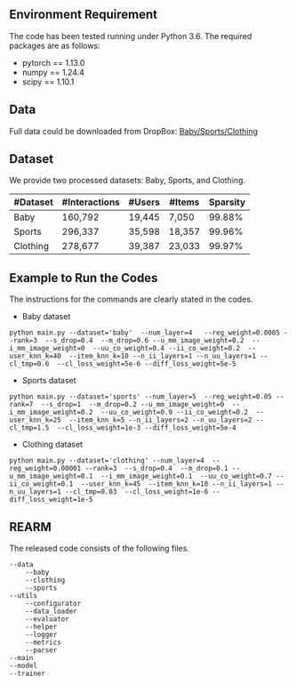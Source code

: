 ## Environment Requirement

The code has been tested running under Python 3.6. The required packages are as follows:

* pytorch == 1.13.0
* numpy == 1.24.4
* scipy == 1.10.1
## Data
Full data could be downloaded from DropBox: [Baby/Sports/Clothing](https://www.dropbox.com/scl/fo/ok1bso1v2gral5i3bq39p/h?rlkey=qtph647lid3d16mulv5rwvje6&dl=0)  

## Dataset

We provide two processed datasets: Baby, Sports, and Clothing.

| #Dataset   | #Interactions | #Users|#Items|Sparsity|
|  ----  | ----  | ----  |----  |----  |
|Baby|160,792|19,445|7,050|99.88%|
|Sports|296,337|35,598|18,357|99.96%|
|Clothing|278,677|39,387|23,033|99.97%|

## Example to Run the Codes

The instructions for the commands are clearly stated in the codes.

* Baby dataset
```
python main.py --dataset='baby'  --num_layer=4   --reg_weight=0.0005 --rank=3  --s_drop=0.4  --m_drop=0.6 --u_mm_image_weight=0.2  --i_mm_image_weight=0  --uu_co_weight=0.4 --ii_co_weight=0.2  --user_knn_k=40  --item_knn_k=10 --n_ii_layers=1 --n_uu_layers=1 --cl_tmp=0.6  --cl_loss_weight=5e-6 --diff_loss_weight=5e-5
```

* Sports dataset

```
python main.py --dataset='sports' --num_layer=5  --reg_weight=0.05 --rank=7  --s_drop=1  --m_drop=0.2 --u_mm_image_weight=0  --i_mm_image_weight=0.2  --uu_co_weight=0.9 --ii_co_weight=0.2  --user_knn_k=25  --item_knn_k=5 --n_ii_layers=2 --n_uu_layers=2 --cl_tmp=1.5  --cl_loss_weight=1e-3 --diff_loss_weight=5e-4
```

* Clothing dataset

```
python main.py --dataset='clothing' --num_layer=4  --reg_weight=0.00001 --rank=3  --s_drop=0.4  --m_drop=0.1 --u_mm_image_weight=0.1  --i_mm_image_weight=0.1  --uu_co_weight=0.7 --ii_co_weight=0.1  --user_knn_k=45  --item_knn_k=10 --n_ii_layers=1 --n_uu_layers=1 --cl_tmp=0.03  --cl_loss_weight=1e-6 --diff_loss_weight=1e-5
```






## REARM
The released code consists of the following files.
```
--data
    --baby
    --clothing
    --sports
--utils
    --configurator
    --data_loader
    --evaluator
    --helper
    --logger
    --metrics
    --parser              
--main
--model
--trainer
```
